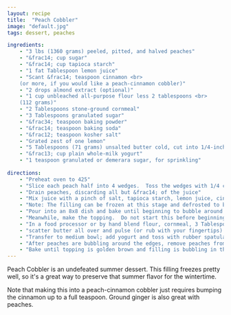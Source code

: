 ```yaml
---
layout: recipe
title:  "Peach Cobbler"
image: "default.jpg"
tags: dessert, peaches

ingredients:
    - "3 lbs (1360 grams) peeled, pitted, and halved peaches"
    - "&frac14; cup sugar"
    - "&frac14; cup tapioca starch"
    - "1 fat Tablespoon lemon juice"
    - "Scant &frac14; teaspoon cinnamon <br> 
    (or more, if you would like a peach-cinnamon cobbler)"
    - "2 drops almond extract (optional)"
    - "1 cup unbleached all-purpose flour less 2 tablespoons <br>
    (112 grams)"
    - "2 Tablespoons stone-ground cornmeal"
    - "3 Tablespoons granulated sugar"
    - "&frac34; teaspoon baking powder"
    - "&frac14; teaspoon baking soda"
    - "&frac12; teaspoon kosher salt"
    - "Grated zest of one lemon" 
    - "5 Tablespoons (71 grams) unsalted butter cold, cut into 1/4-inch cubes"
    - "&frac13; cup plain whole-milk yogurt"
    - "1 teaspoon granulated or demerara sugar, for sprinkling"
    
directions:
    - "Preheat oven to 425"
    - "Slice each peach half into 4 wedges.  Toss the wedges with 1/4 cup of sugar and let stand for 30 minutes, tossing a few times."
    - "Drain peaches, discarding all but &frac14; of the juice"
    - "Mix juice with a pinch of salt, tapioca starch, lemon juice, cinnamon, and almond extract, and toss with peaches"
    - "Note: The filling can be frozen at this stage and defrosted to bake in the winter, when peaches aren't around"  
    - "Pour into an 8x8 dish and bake until beginning to bubble around the edges, about 15 or 20 minutes"
    - "Meanwhile, make the topping.  Do not start this before beginning the baking or the biscuits won't rise properly"
    - "In a food processor or by hand blend flour, cornmeal, 3 Tablespoons sugar, baking powder, baking soda, lemon zest, and salt to combine"
    - "scatter butter all over and pulse (or rub with your fingertips) until mixture resembles coarse meal" 
    - "Transfer to medium bowl; add yogurt and toss with rubber spatula until cohesive dough is formed. <br> (Don't overmix dough or biscuits will be tough.) Break dough into 6 evenly sized but roughly shaped mounds and set aside."
    - "After peaches are bubbling around the edges, remove peaches from oven and place dough mounds on top, sprinkling with remaining sugar" 
    - "Bake until topping is golden brown and filling is bubbling in the center, 15-20 minutes"
---
```


Peach Cobbler is an undefeated summer dessert.  This filling freezes pretty well, so it's a great way to preserve that summer flavor for the wintertime.

Note that making this into a peach-cinnamon cobbler just requires bumping the cinnamon up to a full teaspoon.  Ground ginger is also great with peaches.
